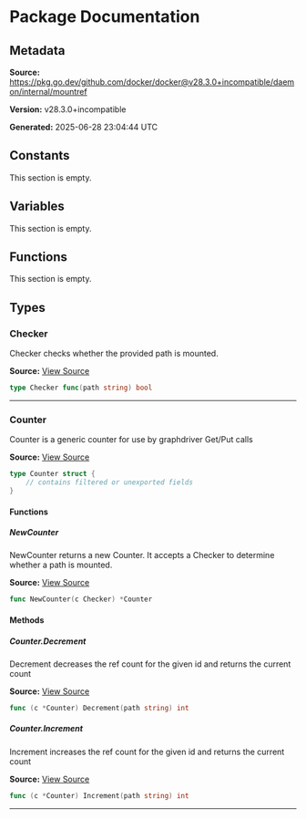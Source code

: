 # Package Documentation

## Metadata

**Source:** https://pkg.go.dev/github.com/docker/docker@v28.3.0+incompatible/daemon/internal/mountref

**Version:** v28.3.0+incompatible

**Generated:** 2025-06-28 23:04:44 UTC

## Constants

This section is empty.

## Variables

This section is empty.

## Functions

This section is empty.

## Types

### Checker

Checker checks whether the provided path is mounted.

**Source:** [View Source](https://github.com/docker/docker/blob/v28.3.0/daemon/internal/mountref/counter.go#L18)  

```go
type Checker func(path string) bool
```

---

### Counter

Counter is a generic counter for use by graphdriver Get/Put calls

**Source:** [View Source](https://github.com/docker/docker/blob/v28.3.0/daemon/internal/mountref/counter.go#L11)  

```go
type Counter struct {
	// contains filtered or unexported fields
}
```

#### Functions

##### NewCounter

NewCounter returns a new Counter. It accepts a Checker to
determine whether a path is mounted.

**Source:** [View Source](https://github.com/docker/docker/blob/v28.3.0/daemon/internal/mountref/counter.go#L22)  

```go
func NewCounter(c Checker) *Counter
```

#### Methods

##### Counter.Decrement

Decrement decreases the ref count for the given id and returns the current count

**Source:** [View Source](https://github.com/docker/docker/blob/v28.3.0/daemon/internal/mountref/counter.go#L37)  

```go
func (c *Counter) Decrement(path string) int
```

##### Counter.Increment

Increment increases the ref count for the given id and returns the current count

**Source:** [View Source](https://github.com/docker/docker/blob/v28.3.0/daemon/internal/mountref/counter.go#L30)  

```go
func (c *Counter) Increment(path string) int
```

---

